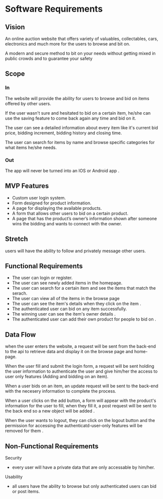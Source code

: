 # Software Requirements

## Vision

An online auction website that offers variety of valuables, collectables, cars, electronics and much more for the users to browse and bit on.

A modern and secure method to bit on your needs without getting mixed in public crowds and to guarantee your safety

## Scope

### In

The website will provide the ability for users to browse and bid on items offered by other users.

If the user wasn't sure and hesitated to bid on a certain item, he/she can use the saving feature to come back again any time and bid on it.

The user can see a detailed information about every item like it's current bid price, bidding increment, bidding history and closing time.

The user can search for items by name and browse specific categories for what items he/she needs.

### Out

The app will never be turned into an IOS or Android app .

## MVP Features

- Custom user login system.
- Form designed for product information.
- A page for displaying the available products.
- A form that allows other users to bid on a certain product.
- A page that has the product’s owner’s information shown after someone wins the bidding and wants to connect with the owner.

## Stretch

users will have the ability to follow and privately message other users.

## Functional Requirements

- The user can login or register.
- The user can see newly added items in the homepage.
- The user can search for a certain item and see the items that match the serach.
- The user can view all of the items in the browse page
- The user can see the item's details when they click on the item .
- The authenticated user can bid on any item successfully.
- The winning user can see the item's owner details .
- The authenticated user can add their own product for people to bid on .

## Data Flow

when the user enters the website, a request will be sent from the back-end to the api to retrieve data and display it on the browse page and home-page.

When the user fill and submit the login form, a request will be sent holding the user information to authenticate the user and give him/her the access to user only features (Adding and bidding on an item).

When a user bids on an item, an update request will be sent to the back-end with the necesery information to complete the process.

When a user clicks on the add button, a form will appear with the product's information for the user to fill, when they fill it, a post request will be sent to the back end so a new object will be added .

When the user wants to logout, they can click on the logout button and the permission for accessing the authenticatd-user-only features will be removed for them .

## Non-Functional Requirements

Security

* every user will have a private data that are only accessable by him/her.

Usability

* all users have the ability to browse but only authenticated users can bid or post items.

